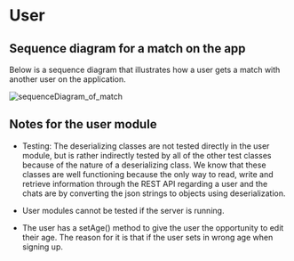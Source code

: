 # User

## Sequence diagram for a match on the app

Below is a sequence diagram that illustrates how a user gets a match with another user on the application.

![sequenceDiagram_of_match](/uploads/710da31f6e281cbdccb37fdd10625543/sequenceDiagram_of_match.png)

## Notes for the user module

- Testing: The deserializing classes are not tested directly in the user module, but is rather indirectly tested by all of the other test classes because of the nature of a deserializing class. We know that these classes are well functioning because the only way to read, write and retrieve information through the REST API regarding a user and the chats are by converting the json strings to objects using deserialization.

- User modules cannot be tested if the server is running.

- The user has a setAge() method to give the user the opportunity to edit their age. The reason for it is that if the user sets in wrong age when signing up.
